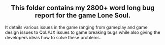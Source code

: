 ## <div align="center">This folder contains my 2800+ word long bug report for the game Lone Soul.</div>
It details various issues in the game ranging from gameplay and game design issues to QoL/UX issues to game breaking bugs while also giving the developers ideas how to solve these problems.
